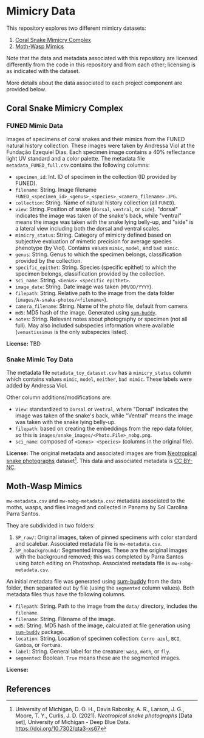 # Mimicry Data

This repository explores two different mimicry datasets:

1. [Coral Snake Mimicry Complex](#coral-snake-mimicry-complex)
2. [Moth-Wasp Mimics](#moth-wasp-mimics)

Note that the data and metadata associated with this repository are licensed differently from the code in this repository and from each other; licensing is as indicated with the dataset.

More details about the data associated to each project component are provided below.

## Coral Snake Mimicry Complex

### FUNED Mimic Data

Images of specimens of coral snakes and their mimics from the FUNED natural history collection. These images were taken by Andressa Viol at the Fundação Ezequiel Dias. Each specimen image contains a 40% reflectance light UV standard and a color palette. The metadata file `metadata_FUNED_full.csv` contains the following columns:
- `specimen_id`: Int. ID of specimen in the collection (ID provided by FUNED).
- `filename`: String. Image filename `FUNED_<specimen_id>_<genus>_<species>_<camera_filename>.JPG`.
- `collection`: String. Name of natural history collection (all `FUNED`).
- `view`: String. Position of snake (`dorsal`, `ventral`, or `side`). "dorsal" indicates the image was taken of the snake's back, while "ventral" means the image was taken with the snake lying belly-up, and "side" is a lateral view including both the dorsal and ventral scales.
- `mimicry_status`: String. Category of mimicry defined based on subjective evaluation of mimetic precision for average species phenotype (by Viol). Contains values `mimic`, `model`, and `bad mimic`.
- `genus`: String. Genus to which the specimen belongs, classification provided by the collection.
- `specific_epithet`: String. Species (specific epithet) to which the specimen belongs, classification provided by the collection.
- `sci_name`: String. `<Genus> <specific epithet>`.
- `image_date`: String. Date image was taken (`MM/DD/YYYY`).
- `filepath`: String. Relative path to the image from the data folder (`images/A-snake-photos/<filename>`).
- `camera_filename`: String. Name of the photo file, default from camera.
- `md5`: MD5 hash of the image. Generated using [`sum-buddy`](https://github.com/Imageomics/sum-buddy).
- `notes`: String. Relevant notes about photography or specimen (not all full). May also included subspecies information where available (`venustissimus` is the only subspecies listed).

**License:** TBD

### Snake Mimic Toy Data

The metadata file `metadata_toy_dataset.csv` has a `mimicry_status` column which contains values `mimic`, `model`, `neither`, `bad mimic`.
These labels were added by Andressa Viol. 

Other column additions/modifications are:
- `View`: standardized to `Dorsal` or `Ventral`, where "Dorsal" indicates the image was taken of the snake's back, while "Ventral" means the image was taken with the snake lying belly-up.
- `filepath`: based on creating the embeddings from the repo data folder, so this is `images/snake_images/<Photo.File>_nobg.png`.
- `sci_name`: composed of `<Genus> <Species>` (columns in the original file).

**License:** The original metadata and associated images are from [Neotropical snake photographs](https://doi.org/10.7302/qta3-xs67) dataset[^1]. This data and associated metadata is [CC BY-NC](http://creativecommons.org/licenses/by-nc/4.0/).

## Moth-Wasp Mimics

`mw-metadata.csv` and `mw-nobg-metadata.csv`: metadata associated to the moths, wasps, and flies imaged and collected in Panama by Sol Carolina Parra Santos.

They are subdivided in two folders:
1. `SP_raw/`: Original images, taken of pinned specimens with color standard and scalebar. Associated metadata file is `mw-metadata.csv`.
2. `SP_nobackground/`: Segmented images. These are the original images with the background removed; this was completed by Parra Santos using batch editing on Photoshop.
Associated metadata file is `mw-nobg-metadata.csv`.

An initial metadata file was generated using [sum-buddy](https://github.com/Imageomics/sum-buddy) from the data folder, then separated out by file (using the `segmented` column values). Both metadata files thus have the following columns.
- `filepath`: String. Path to the image from the `data/` directory, includes the `filename`.
- `filename`: String. Filename of the image.
- `md5`: String. MD5 hash of the image, calculated at file generation using [`sum-buddy`](https://github.com/Imageomics/sum-buddy) package.
- `location`: String. Location of specimen collection: `Cerro azul`, `BCI`, `Gamboa`, or `Fortuna`.
- `label`: String. General label for the creature: `wasp`, `moth`, or `fly`.
- `segmented`: Boolean. `True` means these are the segmented images.

**License:**

## References

[^1]: University of Michigan, D. O. H., Davis Rabosky, A. R., Larson, J. G., Moore, T. Y., Curlis, J. D. (2021). _Neotropical snake photographs_ [Data set], University of Michigan - Deep Blue Data. https://doi.org/10.7302/qta3-xs67
